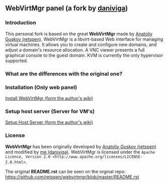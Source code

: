 ## WebVirtMgr panel \(a fork by [daniviga](http://daniele.vigano.me)\)

### Introduction

This personal fork is based on the great **WebVirtMgr** made by [Anatoliy Guskov \(retspen\)](https://github.com/retspen/webvirtmgr). WebVirtMgr is a libvirt-based Web interface for managing virtual machines. It allows you to create and configure new domains, and adjust a domain's resource allocation. A VNC viewer presents a full graphical console to the guest domain. KVM is currently the only hypervisor supported.

### What are the differences with the original one?

### Installation (Only web panel)

[Install WebVirtMgr \(form the author's wiki\)](https://github.com/retspen/webvirtmgr/wiki/Install-WebVirtMgr)

### Setup host server (Server for VM's)

[Setup Host Server \(form the author's wiki\)](https://github.com/retspen/webvirtmgr/wiki/Setup-Host-Server)

### License

**WebVirtMgr** has been originally developed by [Anatoliy Guskov \(retspen\)](https://github.com/retspen) and modified by [me \(daniviga\)](http://daniele.vigano.me).
WebVirtMgr is licensed under the `Apache Licence, Version 2.0 <http://www.apache.org/licenses/LICENSE-2.0.html>`.

The original __README.rst__ can be seen on the orginal repo: https://github.com/retspen/webvirtmgr/blob/master/README.rst
